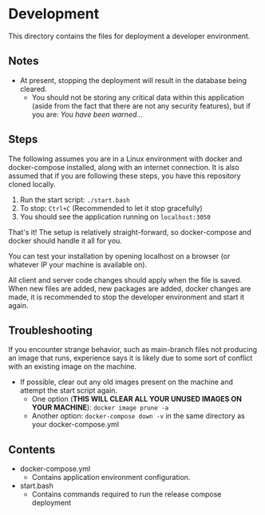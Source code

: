# Development
This directory contains the files for deployment a developer environment.

## Notes
- At present, stopping the deployment will result in the database being cleared.
    - You should not be storing any critical data within this application (aside from the fact that there are not any security features), but if you are: *You have been warned...*

## Steps
The following assumes you are in a Linux environment with docker and docker-compose installed, along with an internet connection.
It is also assumed that if you are following these steps, you have this repository cloned locally.
1. Run the start script: ```./start.bash```
2. To stop: ```Ctrl+C``` (Recommended to let it stop gracefully)  
3. You should see the application running on ```localhost:3050```

That's it! The setup is relatively straight-forward, so docker-compose and docker should handle it all for you.  

You can test your installation by opening localhost on a browser (or whatever IP your machine is available on).  

All client and server code changes should apply when the file is saved. When new files are added, new packages are added, docker changes are made, it is recommended to stop the developer environment and start it again.

## Troubleshooting
If you encounter strange behavior, such as main-branch files not producing an image that runs, experience says it is likely due to some sort of conflict with an existing image on the machine.
- If possible, clear out any old images present on the machine and attempt the start script again.
    - One option (**THIS WILL CLEAR ALL YOUR UNUSED IMAGES ON YOUR MACHINE**): ```docker image prune -a```
    - Another option: ```docker-compose down -v``` in the same directory as your docker-compose.yml

## Contents
- docker-compose.yml
    - Contains application environment configuration.
- start.bash
    - Contains commands required to run the release compose deployment
